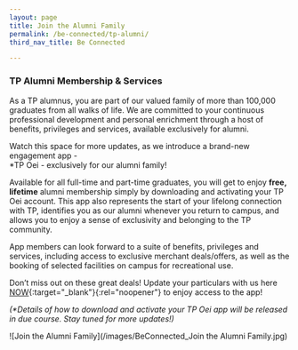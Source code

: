 ```yaml
---
layout: page
title: Join the Alumni Family
permalink: /be-connected/tp-alumni/
third_nav_title: Be Connected

---
```

### TP Alumni Membership & Services

As a TP alumnus, you are part of our valued family of more than 100,000 graduates from all walks of life. We are committed to your continuous professional development and personal enrichment through a host of benefits, privileges and services, available exclusively for alumni.

Watch this space for more updates, as we introduce a brand-new engagement app -<br>
*TP Oei - exclusively for our alumni family!

Available for all full-time and part-time graduates, you will get to enjoy **free,** **lifetime** alumni membership simply by downloading and activating your TP Oei account. This app also represents the start of your lifelong connection with TP, identifies you as our alumni whenever you return to campus, and allows you to enjoy a sense of exclusivity and belonging to the TP community.

App members can look forward to a suite of benefits, privileges and services, including access to exclusive merchant deals/offers, as well as the booking of selected facilities on campus for recreational use.  

Don’t miss out on these great deals! Update your particulars with us here [NOW](https://form.gov.sg/#!/5eec8b9da56c390011f8583d){:target="_blank"}{:rel="noopener"} to enjoy access to the app!

<i>(*Details of how to download and activate your TP Oei app will be released in due course. Stay tuned for more updates!)</i>

![Join the Alumni Family](/images/BeConnected_Join the Alumni Family.jpg)

